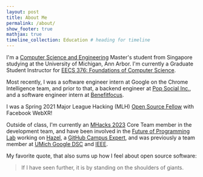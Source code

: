 ```yaml
---
layout: post
title: About Me 
permalink: /about/
show_footer: true
mathjax: true
timeline_collection: Education # heading for timeline
---
```


I'm a [Computer Science and Engineering](https://cse.engin.umich.edu/academics/graduate/masters-in-cse/) Master's student from Singapore studying at the University of Michigan, Ann Arbor. I'm currently a Graduate Student Instructor for [EECS 376: Foundations of Computer Science](https://eecs376.org/).

Most recently, I was a software engineer intern at Google on the Chrome Intelligence team, and prior to that, a backend engineer at [Pop Social Inc.](https://apps.apple.com/us/app/pop-social-life/id1460938657), and a software engineer intern at [Benefitfocus](https:benefitfocus.com).

I was a Spring 2021 Major League Hacking (MLH) [Open Source Fellow](https://fellowship.mlh.io/programs/open-source) with Facebook WebXR!

Outside of class, I'm currently an [MHacks 2023](https://mhacks.org) Core Team member in the development team, and have been involved in the [Future of Programming Lab](https://www.notion.so/Future-of-Programming-Lab-241d162461a04064ae1fd9ae32bf4cb1) working on [Hazel](https://hazel.org/), a [GitHub Campus Expert](https://githubcampus.expert/zhixiangteoh/), and was previously a team member at [UMich Google DSC](https://www.umichdsc.org/team.html) and [IEEE](https://ieee.eecs.umich.edu/index.html).

My favorite quote, that also sums up how I feel about open source software:

> If I have seen further, it is by standing on the shoulders of giants.
